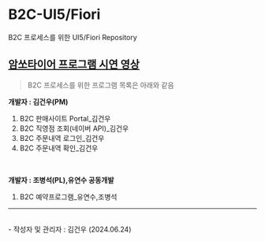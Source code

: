 # B2C-UI5/Fiori
B2C 프로세스를 위한 UI5/Fiori Repository

## [암쏘타이어 프로그램 시연 영상](https://youtu.be/HWOsBlJr9Mk)

> B2C 프로세스를 위한 프로그램 목록은 아래와 같음

 **개발자 : 김건우(PM)**
  1. B2C 판매사이트 Portal_김건우
  2. B2C 직영점 조회(네이버 API)_김건우
  3. B2C 주문내역 로그인_김건우
  4. B2C 주문내역 확인_김건우
<br>

 **개발자 : 조병석(PL),유연수 공동개발**
  1. B2C 예약프로그램_유연수,조병석


<hr/>
<br>
- 작성자 및 관리자 : 김건우 (2024.06.24)
